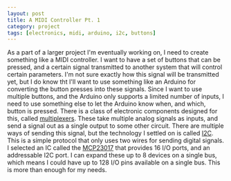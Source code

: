 ```yaml
---
layout: post
title: A MIDI Controller Pt. 1
category: project
tags: [electronics, midi, arduino, i2c, buttons]
---
```


As a part of a larger project I'm eventually working on, I need to create something like a MIDI
controller. I want to have a set of buttons that can be pressed, and a certain signal transmitted to
another system that will control certain parameters. I'm not sure exactly how this signal will be
transmitted yet, but I do know tht I'll want to use something like an Arduino for converting the
button presses into these signals. Since I want to use multiple buttons, and the Arduino only
supports a limited number of inputs, I need to use something else to let the Arduino know when, and
which, button is pressed. There is a class of electronic components designed for this, called
[multiplexers](https://en.wikipedia.org/wiki/Multiplexer). These take multiple analog signals as
inputs, and send a signal out as a single output to some other circuit. There are multiple
ways of sending this signal, but the technology I settled on is called
[I2C](https://en.wikipedia.org/wiki/I%C2%B2C). This is a simple protocol that only uses two wires
for sending digital signals. I selected an IC called the
    [MCP23017](https://www.microchip.com/wwwproducts/en/MCP23017) that provides 16 I/O ports, and an
    addressable I2C port. I can expand these up to 8 devices on a single bus, which means I could
    have up to 128 I/O pins available on a single bus. This is more than enough for my needs.

<!--
Show wiring diagram
Discuss coding the i2c protocol
work through issues
-->
